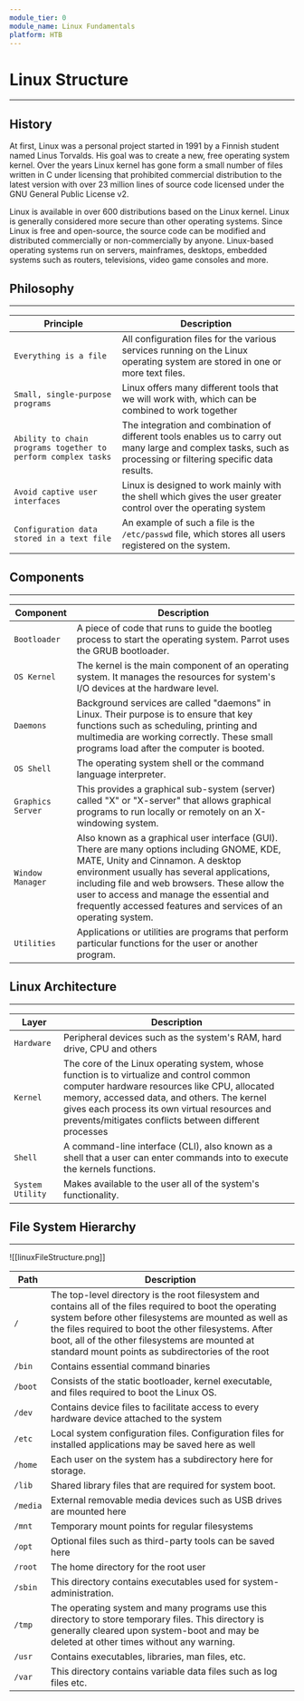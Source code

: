 ```yaml
---
module_tier: 0
module_name: Linux Fundamentals
platform: HTB
---
```

# Linux Structure
---
## History
At first, Linux was a personal project started in 1991 by a Finnish student named Linus Torvalds. His goal was to create a new, free operating system kernel. Over the years Linux kernel has gone form a small number of files written in C under licensing that prohibited commercial distribution to the latest version with over 23 million lines of source code licensed under the GNU General Public License v2.

Linux is available in over 600 distributions based on the Linux kernel. Linux is generally considered more secure than other operating systems. Since Linux is free and open-source, the source code can be modified and distributed commercially or non-commercially by anyone. Linux-based operating systems run on servers, mainframes, desktops, embedded systems such as routers, televisions, video game consoles and more.

## Philosophy
---
| Principle                                                     | Description                                                                                                                                                     |
| ------------------------------------------------------------- | --------------------------------------------------------------------------------------------------------------------------------------------------------------- |
| `Everything is a file`                                        | All configuration files for the various services running on the Linux operating system are stored in one or more text files.                                    |
| `Small, single-purpose programs`                              | Linux offers many different tools that we will work with, which can be combined to work together                                                                |
| `Ability to chain programs together to perform complex tasks` | The integration and combination of different tools enables us to carry out many large and complex tasks, such as processing or filtering specific data results. |
| `Avoid captive user interfaces`                               | Linux is designed to work mainly with the shell which gives the user greater control over the operating system                                                  |
| `Configuration data stored in a text file`                    | An example of such a file is the `/etc/passwd` file, which stores all users registered on the system.                                                                                                                  | 

## Components
---
| Component         | Description                                                                                                                                                                                                                                                                                                                                   |
| ----------------- | --------------------------------------------------------------------------------------------------------------------------------------------------------------------------------------------------------------------------------------------------------------------------------------------------------------------------------------------- |
| `Bootloader`      | A piece of code that runs to guide the bootleg process to start the operating system. Parrot uses the GRUB bootloader.                                                                                                                                                                                                                        |
| `OS Kernel`       | The kernel is the main component of an operating system. It manages the resources for system's I/O devices at the hardware level.                                                                                                                                                                                                             |
| `Daemons`         | Background services are called "daemons" in Linux. Their purpose is to ensure that key functions such as scheduling, printing and multimedia are working correctly. These small programs load after the computer is booted.                                                                                                                   |
| `OS Shell`        | The operating system shell or the command language interpreter.                                                                                                                                                                                                                                                                               |
| `Graphics Server` | This provides a graphical sub-system (server) called "X" or "X-server" that allows graphical programs to run locally or remotely on an X-windowing system.                                                                                                                                                                                    |
| `Window Manager`  | Also known as a graphical user interface (GUI). There are many options including GNOME, KDE, MATE, Unity and Cinnamon. A desktop environment usually has several applications, including file and web browsers. These allow the user to access and manage the essential and frequently accessed features and services of an operating system. |
| `Utilities`       | Applications or utilities are programs that perform particular functions for the user or another program.                                                                                                                                                                                                                                     | 
## Linux Architecture
---
| Layer            | Description                                                                                                                                                                                                                                                                                        |
| ---------------- | -------------------------------------------------------------------------------------------------------------------------------------------------------------------------------------------------------------------------------------------------------------------------------------------------- |
| `Hardware`       | Peripheral devices such as the system's RAM, hard drive, CPU and others                                                                                                                                                                                                                            |
| `Kernel`         | The core of the Linux operating system, whose function is to virtualize and control common computer hardware resources like CPU, allocated memory, accessed data, and others. The kernel gives each process its own virtual resources and prevents/mitigates conflicts between different processes |
| `Shell`          | A command-line interface (CLI), also known as a shell that a user can enter commands into to execute the kernels functions.                                                                                                                                                                        |
| `System Utility` | Makes available to the user all of the system's functionality.                                                                                                                                                                                                                                     | 

## File System Hierarchy
---
![[linuxFileStructure.png]]

| Path     | Description                                                                                                                                                                                                                                                                                                                      |
| -------- | -------------------------------------------------------------------------------------------------------------------------------------------------------------------------------------------------------------------------------------------------------------------------------------------------------------------------------- |
| `/`      | The top-level directory is the root filesystem and contains all of the files required to boot the operating system before other filesystems are mounted as well as the files required to boot the other filesystems. After boot, all of the other filesystems are mounted at standard mount points as subdirectories of the root |
| `/bin`   | Contains essential command binaries                                                                                                                                                                                                                                                                                              |
| `/boot`  | Consists of the static bootloader, kernel executable, and files required to boot the Linux OS.                                                                                                                                                                                                                                   |
| `/dev`   | Contains device files to facilitate access to every hardware device attached to the system                                                                                                                                                                                                                                       |
| `/etc`   | Local system configuration files. Configuration files for installed applications may be saved here as well                                                                                                                                                                                                                       |
| `/home`  | Each user on the system has a subdirectory here for storage.                                                                                                                                                                                                                                                                     |
| `/lib`   | Shared library files that are required for system boot.                                                                                                                                                                                                                                                                          |
| `/media` | External removable media devices such as USB drives are mounted here                                                                                                                                                                                                                                                             |
| `/mnt`   | Temporary mount points for regular filesystems                                                                                                                                                                                                                                                                                   |
| `/opt`   | Optional files such as third-party tools can be saved here                                                                                                                                                                                                                                                                       |
| `/root`  | The home directory for the root user                                                                                                                                                                                                                                                                                             |
| `/sbin`  | This directory contains executables used for system-administration.                                                                                                                                                                                                                                                              |
| `/tmp`   | The operating system and many programs use this directory to store temporary files. This directory is generally cleared upon system-boot and may be deleted at other times without any warning.                                                                                                                                  |
| `/usr`   | Contains executables, libraries, man files, etc.                                                                                                                                                                                                                                                                                 |
| `/var`   | This directory contains variable data files such as log files etc.                                                                                                                                                                                                                                                               | 

